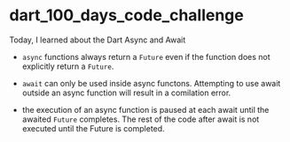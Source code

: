 #  dart_100_days_code_challenge

Today, I learned about the Dart Async and Await

- `async` functions always return a `Future` even if the function does not explicitly return a `Future`.

- `await` can only be used inside async functons. Attempting to use await outside an async function will result in a 
comilation error.

- the execution of an async function is paused at each await until the awaited `Future` completes. The rest of the code after await is not executed until the Future is completed.